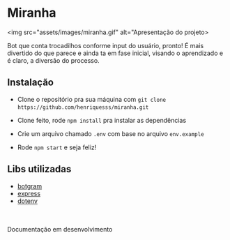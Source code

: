# Miranha

<img src="assets/images/miranha.gif" alt="Apresentação do projeto>

Bot que conta trocadilhos conforme input do usuário, pronto! É mais divertido do que parece e ainda ta em fase inicial, visando o aprendizado e é claro, a diversão do processo. 

## Instalação
- Clone o repositório pra sua máquina com `git clone https://github.com/henriquesss/miranha.git`

- Clone feito, rode `npm install` pra instalar as dependências

- Crie um arquivo chamado `.env` com base no arquivo `env.example` 

- Rode `npm start` e seja feliz! 


## Libs utilizadas
- [botgram](https://github.com/botgram/botgram)
- [express](https://expressjs.com/pt-br/)
- [dotenv](https://www.npmjs.com/package/dotenv)
<br />
<br />
Documentação em desenvolvimento
